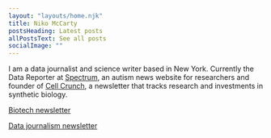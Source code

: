 ```yaml
---
layout: "layouts/home.njk"
title: Niko McCarty
postsHeading: Latest posts
allPostsText: See all posts
socialImage: ""
---
```


I am a data journalist and science writer based in New York. Currently the Data Reporter at <a href="https://www.spectrumnews.org/">Spectrum</a>, an autism news website for researchers and founder of <a href="https://cell.substack.com//">Cell Crunch</a>, a newsletter that tracks research and investments in synthetic biology.

[Biotech newsletter](https://cell.substack.com/)

[Data journalism newsletter](https://www.thegraf.org/)